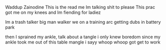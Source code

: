 Waddup Zainodine 
This is the read me
Im talking shit to please 
This prac got me on my knees 
and Im fiending for ladiez

Im a trash talker
big man walker
we on a training arc 
getting dubs in battery park

then I sprained my ankle, talk about a tangle
i only knew boredom since my ankle took me out of this table mangle
i sayy whoop whoop got get to work

